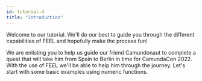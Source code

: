 ```yaml
---
id: tutorial-4
title: "Introduction"
---
```


Welcome to our tutorial. We'll do our best to guide you through the different capabilities of FEEL and hopefully make the process fun!

We are enlisting you to help us guide our friend Camundonaut to complete a quest that will take him from Spain to Berlin in time for CamundaCon 2022.
With the use of FEEL we'll be able to help him through the journey. Let's start with some basic examples using numeric functions.